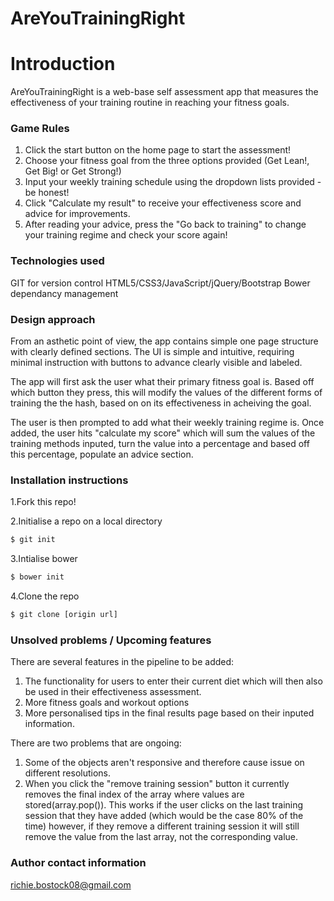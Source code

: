 # AreYouTrainingRight

# Introduction
AreYouTrainingRight is a web-base self assessment app that measures the effectiveness of your training routine in reaching your fitness goals. 

### Game Rules
1. Click the start button on the home page to start the assessment!
2. Choose your fitness goal from the three options provided (Get Lean!, Get Big! or Get Strong!)
3. Input your weekly training schedule using the dropdown lists provided - be honest!
3. Click "Calculate my result" to receive your effectiveness score and advice for improvements.
4. After reading your advice, press the "Go back to training" to change your training regime and check your score again!

### Technologies used
GIT for version control
HTML5/CSS3/JavaScript/jQuery/Bootstrap
Bower dependancy management

### Design approach
From an asthetic point of view, the app contains simple one page structure with clearly defined sections. The UI is simple and intuitive, requiring minimal instruction with buttons to advance clearly visible and labeled. 

The app will first ask the user what their primary fitness goal is. Based off which button they press, this will modify the values of the different forms of training the the hash, based on on its effectiveness in acheiving the goal.

The user is then prompted to add what their weekly training regime is. Once added, the user hits "calculate my score" which will sum the values of the training methods inputed, turn the value into a percentage and based off this percentage, populate an advice section.

### Installation instructions
1.Fork this repo!

2.Initialise a repo on a local directory
```sh
$ git init
```
3.Intialise bower
```sh
$ bower init
```
4.Clone the repo
```sh
$ git clone [origin url]
```
### Unsolved problems / Upcoming features
There are several features in the pipeline to be added:
1. The functionality for users to enter their current diet which will then also be used in their effectiveness assessment.
2. More fitness goals and workout options
3. More personalised tips in the final results page based on their inputed information. 

There are two problems that are ongoing:
1. Some of the objects aren't responsive and therefore cause issue on different resolutions.
2. When you click the "remove training session" button it currently removes the final index of the array where values are stored(array.pop()). This works if the user clicks on the last training session that they have added (which would be the case 80% of the time) however, if they remove a different training session it will still remove the value from the last array, not the corresponding value. 

### Author contact information
richie.bostock08@gmail.com
